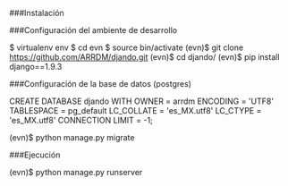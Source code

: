 ###Instalación

###Configuración del ambiente de desarrollo

$ virtualenv env
$ cd evn
$ source bin/activate
(evn)$ git clone https://github.com/ARRDM/djando.git
(evn)$ cd djando/
(evn)$ pip install django==1.9.3

###Configuración de la base de datos (postgres)

CREATE DATABASE djando
  WITH OWNER = arrdm
       ENCODING = 'UTF8'
       TABLESPACE = pg_default
       LC_COLLATE = 'es_MX.utf8'
       LC_CTYPE = 'es_MX.utf8'
       CONNECTION LIMIT = -1;


(evn)$ python manage.py migrate

###Ejecución

(evn)$ python manage.py runserver